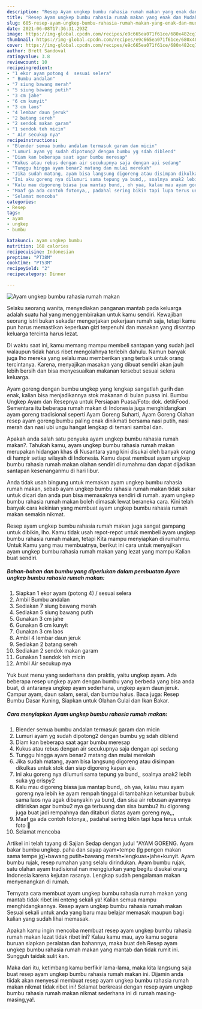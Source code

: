 ```yaml
---
description: "Resep Ayam ungkep bumbu rahasia rumah makan yang enak dan Mudah Dibuat"
title: "Resep Ayam ungkep bumbu rahasia rumah makan yang enak dan Mudah Dibuat"
slug: 605-resep-ayam-ungkep-bumbu-rahasia-rumah-makan-yang-enak-dan-mudah-dibuat
date: 2021-06-08T17:36:31.293Z
image: https://img-global.cpcdn.com/recipes/e9c665ea071f61ce/680x482cq70/ayam-ungkep-bumbu-rahasia-rumah-makan-foto-resep-utama.jpg
thumbnail: https://img-global.cpcdn.com/recipes/e9c665ea071f61ce/680x482cq70/ayam-ungkep-bumbu-rahasia-rumah-makan-foto-resep-utama.jpg
cover: https://img-global.cpcdn.com/recipes/e9c665ea071f61ce/680x482cq70/ayam-ungkep-bumbu-rahasia-rumah-makan-foto-resep-utama.jpg
author: Brett Sandoval
ratingvalue: 3.8
reviewcount: 10
recipeingredient:
- "1 ekor ayam potong 4  sesuai selera"
- " Bumbu andalan"
- "7 siung bawang merah"
- "5 siung bawang putih"
- "3 cm jahe"
- "6 cm kunyit"
- "3 cm laos"
- "4 lembar daun jeruk"
- "2 batang sereh"
- "2 sendok makan garam"
- "1 sendok teh micin"
- " Air secukup nya"
recipeinstructions:
- "Blender semua bumbu andalan termasuk garam dan micin"
- "Lumuri ayam yg sudah dipotong2 dengan bumbu yg sdah diblend"
- "Diam kan beberapa saat agar bumbu meresap"
- "Kukus atau rebus dengan air secukupnya saja dengan api sedang"
- "Tunggu hingga ayam benar2 matang dan mulai merekah"
- "Jika sudah matang, ayam bisa langsung digoreng atau disimpan dikulkas untuk stok dan siap digoreng kapan aja."
- "Ini aku goreng nya dilumuri sama tepung ya bund,, soalnya anak2 lebih suka yg crispy2"
- "Kalu mau digoreng biasa jua mantap bund,, oh yaa, kalau mau ayam goreng nya lebih ke ayam rempah tinggal di tambahkan ketumbar bubuk sama laos nya agak dibanyakin ya bund, dan sisa air rebusan ayamnya ditiriskan agar bumbu2 nya ga terbuang dan sisa bumbu2 itu digoreng juga buat jadi rempahnya dan ditaburi diatas ayam goreng nya,,,"
- "Maaf ga ada contoh fotonya,, padahal sering bikin tapi lupa terus untuk foto 🙏"
- "Selamat mencoba"
categories:
- Resep
tags:
- ayam
- ungkep
- bumbu

katakunci: ayam ungkep bumbu 
nutrition: 168 calories
recipecuisine: Indonesian
preptime: "PT38M"
cooktime: "PT53M"
recipeyield: "2"
recipecategory: Dinner

---
```



![Ayam ungkep bumbu rahasia rumah makan](https://img-global.cpcdn.com/recipes/e9c665ea071f61ce/680x482cq70/ayam-ungkep-bumbu-rahasia-rumah-makan-foto-resep-utama.jpg)

Selaku seorang wanita, menyediakan panganan mantab pada keluarga adalah suatu hal yang menggembirakan untuk kamu sendiri. Kewajiban seorang istri bukan sekadar mengerjakan pekerjaan rumah saja, tetapi kamu pun harus memastikan keperluan gizi terpenuhi dan masakan yang disantap keluarga tercinta harus lezat.

Di waktu  saat ini, kamu memang mampu membeli santapan yang sudah jadi walaupun tidak harus ribet mengolahnya terlebih dahulu. Namun banyak juga lho mereka yang selalu mau memberikan yang terbaik untuk orang tercintanya. Karena, menyajikan masakan yang dibuat sendiri akan jauh lebih bersih dan bisa menyesuaikan makanan tersebut sesuai selera keluarga. 

Ayam goreng dengan bumbu ungkep yang lengkap sangatlah gurih dan enak, kalian bisa menjadikannya stok makanan di bulan puasa ini. Bumbu Ungkep Ayam dan Resepnya untuk Persiapan Puasa/Foto: dok. detikFood. Sementara itu beberapa rumah makan di Indonesia juga menghidangkan ayam goreng tradisional seperti Ayam Goreng Suharti, Ayam Goreng Olahan resep ayam goreng bumbu paling enak dinikmati bersama nasi putih, nasi merah dan nasi ubi ungu hangat lengkap di temani sambal dan.

Apakah anda salah satu penyuka ayam ungkep bumbu rahasia rumah makan?. Tahukah kamu, ayam ungkep bumbu rahasia rumah makan merupakan hidangan khas di Nusantara yang kini disukai oleh banyak orang di hampir setiap wilayah di Indonesia. Kamu dapat membuat ayam ungkep bumbu rahasia rumah makan olahan sendiri di rumahmu dan dapat dijadikan santapan kesenanganmu di hari libur.

Anda tidak usah bingung untuk memakan ayam ungkep bumbu rahasia rumah makan, sebab ayam ungkep bumbu rahasia rumah makan tidak sukar untuk dicari dan anda pun bisa memasaknya sendiri di rumah. ayam ungkep bumbu rahasia rumah makan boleh dimasak lewat beraneka cara. Kini telah banyak cara kekinian yang membuat ayam ungkep bumbu rahasia rumah makan semakin nikmat.

Resep ayam ungkep bumbu rahasia rumah makan juga sangat gampang untuk dibikin, lho. Kamu tidak usah repot-repot untuk membeli ayam ungkep bumbu rahasia rumah makan, tetapi Kita mampu menyiapkan di rumahmu. Untuk Kamu yang mau membuatnya, berikut ini cara untuk menyajikan ayam ungkep bumbu rahasia rumah makan yang lezat yang mampu Kalian buat sendiri.

<!--inarticleads1-->

##### Bahan-bahan dan bumbu yang diperlukan dalam pembuatan Ayam ungkep bumbu rahasia rumah makan:

1. Siapkan 1 ekor ayam (potong 4) / sesuai selera
1. Ambil  Bumbu andalan
1. Sediakan 7 siung bawang merah
1. Sediakan 5 siung bawang putih
1. Gunakan 3 cm jahe
1. Gunakan 6 cm kunyit
1. Gunakan 3 cm laos
1. Ambil 4 lembar daun jeruk
1. Sediakan 2 batang sereh
1. Sediakan 2 sendok makan garam
1. Gunakan 1 sendok teh micin
1. Ambil  Air secukup nya


Yuk buat menu yang sederhana dan praktis, yaitu ungkep ayam. Ada beberapa resep ungkep ayam dengan bumbu yang berbeda yang bisa anda buat, di antaranya ungkep ayam sederhana, ungkep ayam daun jeruk. Campur ayam, daun salam, serai, dan bumbu halus. Baca juga: Resep Bumbu Dasar Kuning, Siapkan untuk Olahan Gulai dan Ikan Bakar. 

<!--inarticleads2-->

##### Cara menyiapkan Ayam ungkep bumbu rahasia rumah makan:

1. Blender semua bumbu andalan termasuk garam dan micin
1. Lumuri ayam yg sudah dipotong2 dengan bumbu yg sdah diblend
1. Diam kan beberapa saat agar bumbu meresap
1. Kukus atau rebus dengan air secukupnya saja dengan api sedang
1. Tunggu hingga ayam benar2 matang dan mulai merekah
1. Jika sudah matang, ayam bisa langsung digoreng atau disimpan dikulkas untuk stok dan siap digoreng kapan aja.
1. Ini aku goreng nya dilumuri sama tepung ya bund,, soalnya anak2 lebih suka yg crispy2
1. Kalu mau digoreng biasa jua mantap bund,, oh yaa, kalau mau ayam goreng nya lebih ke ayam rempah tinggal di tambahkan ketumbar bubuk sama laos nya agak dibanyakin ya bund, dan sisa air rebusan ayamnya ditiriskan agar bumbu2 nya ga terbuang dan sisa bumbu2 itu digoreng juga buat jadi rempahnya dan ditaburi diatas ayam goreng nya,,,
1. Maaf ga ada contoh fotonya,, padahal sering bikin tapi lupa terus untuk foto 🙏
1. Selamat mencoba


Artikel ini telah tayang di Sajian Sedap dengan judul &#34;AYAM GORENG. Ayam bakar bumbu ungkep. paha dan sayap ayam•tempe (lg pengen makan sama tempe jg)•bawang putih•bawang merah•lengkuas•jahe•kunyit. Ayam bumbu rujak, resep rumahan yang selalu dirindukan. Ayam bumbu rujak, satu olahan ayam tradisional nan menggiurkan yang begitu disukai orang Indonesia karena kejutan rasanya. Lengkap sudah pengalaman makan menyenangkan di rumah. 

Ternyata cara membuat ayam ungkep bumbu rahasia rumah makan yang mantab tidak ribet ini enteng sekali ya! Kalian semua mampu menghidangkannya. Resep ayam ungkep bumbu rahasia rumah makan Sesuai sekali untuk anda yang baru mau belajar memasak maupun bagi kalian yang sudah lihai memasak.

Apakah kamu ingin mencoba membuat resep ayam ungkep bumbu rahasia rumah makan lezat tidak ribet ini? Kalau kamu mau, ayo kamu segera buruan siapkan peralatan dan bahannya, maka buat deh Resep ayam ungkep bumbu rahasia rumah makan yang mantab dan tidak rumit ini. Sungguh taidak sulit kan. 

Maka dari itu, ketimbang kamu berfikir lama-lama, maka kita langsung saja buat resep ayam ungkep bumbu rahasia rumah makan ini. Dijamin anda tiidak akan menyesal membuat resep ayam ungkep bumbu rahasia rumah makan nikmat tidak ribet ini! Selamat berkreasi dengan resep ayam ungkep bumbu rahasia rumah makan nikmat sederhana ini di rumah masing-masing,ya!.

